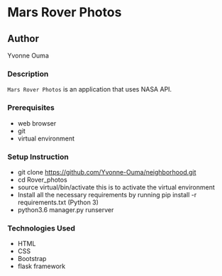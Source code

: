 # Mars Rover Photos
## Author
Yvonne Ouma

### Description
```Mars Rover Photos``` is an application that uses NASA API.
### Prerequisites
* web browser 
* git
* virtual environment

### Setup Instruction

* git clone https://github.com/Yvonne-Ouma/neighborhood.git
* cd Rover_photos
* source virtual/bin/activate this is to activate the virtual environment
* Install all the necessary requirements by running pip install -r requirements.txt (Python 3)
* python3.6 manager.py runserver

### Technologies Used
* HTML
* CSS
* Bootstrap
* flask framework
